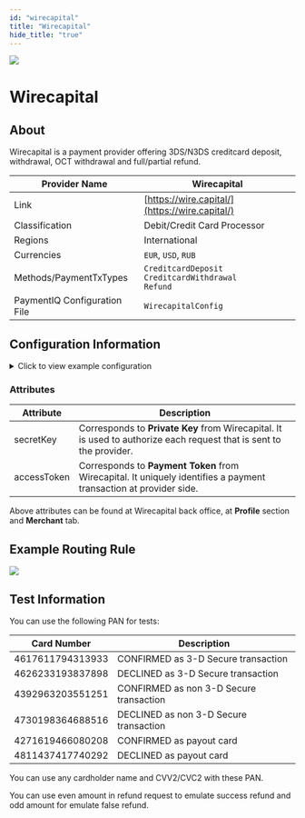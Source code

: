 ```yaml
--- 
id: "wirecapital" 
title: "Wirecapital"
hide_title: "true"
---
```

 
![](/img/providers/logos/wirecapital.png)

# Wirecapital

## About
Wirecapital is a payment provider offering 3DS/N3DS creditcard deposit, withdrawal, OCT withdrawal and full/partial refund.

| Provider Name                | Wirecapital                                                 |
|------------------------------|-------------------------------------------------------------|
| Link                         | [https://wire.capital/](https://wire.capital/)              |
| Classification               | Debit/Credit Card Processor                                 |
| Regions                      | International                                               |
| Currencies                   | `EUR`, `USD`, `RUB`                                         |
| Methods/PaymentTxTypes       | `CreditcardDeposit`<br/>`CreditcardWithdrawal`<br/>`Refund` |
| PaymentIQ Configuration File | `WirecapitalConfig`                                         |

## Configuration Information

<details>
<summary>Click to view example configuration</summary>
<br/>

```xml
<com.devcode.paymentiq.integration.wirecapital.WirecapitalConfig>
  <enabled>true</enabled>
  <testMode>true</testMode>
  <useViqProxy>true</useViqProxy>
  <accounts>
    <entry>
      <string>DEFAULT</string>
      <account>
        <secretKey>??</secretKey><!--Private Key-->
        <accessToken>??</accessToken><!--Token-->
        <productName>SKI Pass</productName><!--can be left blank-->
        <!--use useTokenId=true and withdrawalType=OCT to enable OCT payout-->
        <useTokenId>false</useTokenId>
        <withdrawalType>OCT</withdrawalType>
        <supportedCurrencies>EUR|USD|RUB</supportedCurrencies>
      </account>
    </entry>
  </accounts>
  <container>window</container>
</com.devcode.paymentiq.integration.wirecapital.WirecapitalConfig>
```
</details>

### Attributes

| Attribute   | Description                                                                                                         |
|-------------|---------------------------------------------------------------------------------------------------------------------|
| secretKey   | Corresponds to **Private Key** from Wirecapital. It is used to authorize each request that is sent to the provider. |
| accessToken | Corresponds to **Payment Token** from Wirecapital. It uniquely identifies a payment transaction at provider side.   |

Above attributes can be found at Wirecapital back office, at **Profile** section and **Merchant** tab.

## Example Routing Rule
![](/img/providers/routing/wirecapital.png)

## Test Information

You can use the following PAN for tests:

| Card Number      | Description                             |
|------------------|-----------------------------------------|
| 4617611794313933 | CONFIRMED as 3-D Secure transaction     |
| 4626233193837898 | DECLINED as 3-D Secure transaction      |
| 4392963203551251 | CONFIRMED as non 3-D Secure transaction |
| 4730198364688516 | DECLINED as non 3-D Secure transaction  |
| 4271619466080208 | CONFIRMED as payout card                |
| 4811437417740292 | DECLINED as payout card                 |

You can use any cardholder name and CVV2/CVC2 with these PAN.

You can use even amount in refund request to emulate success refund and odd amount for emulate false refund.
